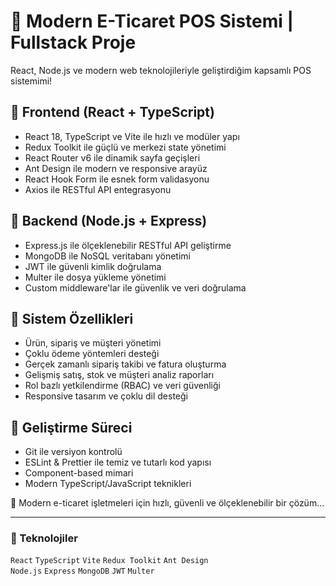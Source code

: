 # 🛒 Modern E-Ticaret POS Sistemi | Fullstack Proje

React, Node.js ve modern web teknolojileriyle geliştirdiğim kapsamlı POS sistemimi!

## 🔹 Frontend (React + TypeScript)
- React 18, TypeScript ve Vite ile hızlı ve modüler yapı
- Redux Toolkit ile güçlü ve merkezi state yönetimi
- React Router v6 ile dinamik sayfa geçişleri
- Ant Design ile modern ve responsive arayüz
- React Hook Form ile esnek form validasyonu
- Axios ile RESTful API entegrasyonu

## 🔹 Backend (Node.js + Express)
- Express.js ile ölçeklenebilir RESTful API geliştirme
- MongoDB ile NoSQL veritabanı yönetimi
- JWT ile güvenli kimlik doğrulama
- Multer ile dosya yükleme yönetimi
- Custom middleware'lar ile güvenlik ve veri doğrulama

## 🔹 Sistem Özellikleri
- Ürün, sipariş ve müşteri yönetimi
- Çoklu ödeme yöntemleri desteği
- Gerçek zamanlı sipariş takibi ve fatura oluşturma
- Gelişmiş satış, stok ve müşteri analiz raporları
- Rol bazlı yetkilendirme (RBAC) ve veri güvenliği
- Responsive tasarım ve çoklu dil desteği

## 🔹 Geliştirme Süreci
- Git ile versiyon kontrolü
- ESLint & Prettier ile temiz ve tutarlı kod yapısı
- Component-based mimari
- Modern TypeScript/JavaScript teknikleri

🎯 Modern e-ticaret işletmeleri için hızlı, güvenli ve ölçeklenebilir bir çözüm...

---

### 🔖 Teknolojiler

`React` `TypeScript` `Vite` `Redux Toolkit` `Ant Design`  
`Node.js` `Express` `MongoDB` `JWT` `Multer`

